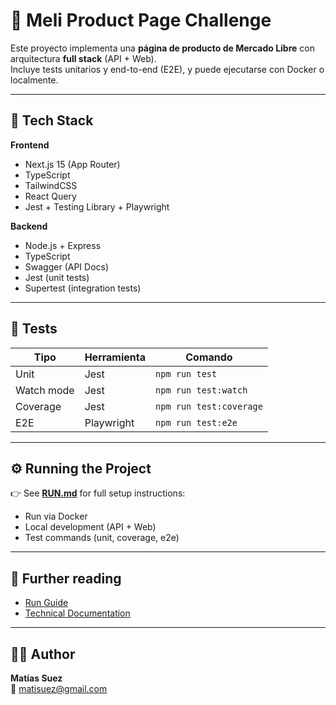# 🧩 Meli Product Page Challenge

Este proyecto implementa una **página de producto de Mercado Libre** con arquitectura **full stack** (API + Web).  
Incluye tests unitarios y end-to-end (E2E), y puede ejecutarse con Docker o localmente.

---

## 🚀 Tech Stack

**Frontend**

- Next.js 15 (App Router)
- TypeScript
- TailwindCSS
- React Query
- Jest + Testing Library + Playwright

**Backend**

- Node.js + Express
- TypeScript
- Swagger (API Docs)
- Jest (unit tests)
- Supertest (integration tests)

---

## 🧪 Tests

| Tipo       | Herramienta | Comando                 |
| ---------- | ----------- | ----------------------- |
| Unit       | Jest        | `npm run test`          |
| Watch mode | Jest        | `npm run test:watch`    |
| Coverage   | Jest        | `npm run test:coverage` |
| E2E        | Playwright  | `npm run test:e2e`      |

---

## ⚙️ Running the Project

👉 See [**RUN.md**](./RUN.md) for full setup instructions:

- Run via Docker
- Local development (API + Web)
- Test commands (unit, coverage, e2e)

---

## 📄 **Further reading**

- [Run Guide](./RUN.md)
- [Technical Documentation](./DOCUMENTATION.md)

---

## 🧑‍💻 Author

**Matías Suez**  
📧 [matisuez@gmail.com](mailto:matisuez@gmail.com)
